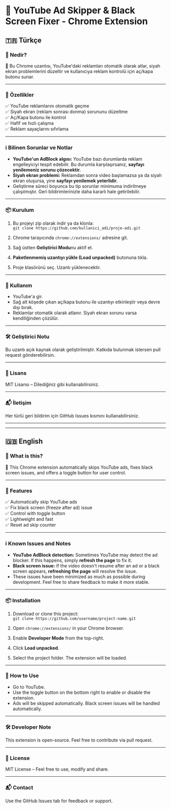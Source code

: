 # 🚀 YouTube Ad Skipper & Black Screen Fixer - Chrome Extension

## 🇹🇷 Türkçe

### 🧩 Nedir?

🔹 Bu Chrome uzantısı, YouTube'daki reklamları otomatik olarak atlar, siyah ekran problemlerini düzeltir ve kullanıcıya reklam kontrolü için aç/kapa butonu sunar.

---

### 🎯 Özellikler

✅ YouTube reklamlarını otomatik geçme  
✅ Siyah ekran (reklam sonrası donma) sorununu düzeltme  
✅ Aç/Kapa butonu ile kontrol  
✅ Hafif ve hızlı çalışma  
✅ Reklam sayaçlarını sıfırlama

---

### ℹ️ Bilinen Sorunlar ve Notlar

- **YouTube'un AdBlock algısı:** YouTube bazı durumlarda reklam engelleyiciyi tespit edebilir. Bu durumla karşılaşırsanız, **sayfayı yenilemeniz sorunu çözecektir.**
- **Siyah ekran problemi:** Reklamdan sonra video başlamazsa ya da siyah ekran oluşursa, yine **sayfayı yenilemek yeterlidir.**
- Geliştirme süreci boyunca bu tip sorunlar minimuma indirilmeye çalışılmıştır. Geri bildirimlerinizle daha kararlı hale getirilebilir.

---

### 📦 Kurulum

1. Bu projeyi zip olarak indir ya da klonla:  
   `git clone https://github.com/kullanici_adi/proje-adi.git`

2. Chrome tarayıcında `chrome://extensions/` adresine git.

3. Sağ üstten **Geliştirici Modu**nu aktif et.

4. **Paketlenmemiş uzantıyı yükle (Load unpacked)** butonuna tıkla.

5. Proje klasörünü seç. Uzantı yüklenecektir.

---

### 🧪 Kullanım

- YouTube'a gir.
- Sağ alt köşede çıkan aç/kapa butonu ile uzantıyı etkinleştir veya devre dışı bırak.
- Reklamlar otomatik olarak atlanır. Siyah ekran sorunu varsa kendiliğinden çözülür.

---

### 🛠️ Geliştirici Notu

Bu uzantı açık kaynak olarak geliştirilmiştir. Katkıda bulunmak istersen pull request gönderebilirsin.

---

### 📄 Lisans

MIT Lisansı – Dilediğiniz gibi kullanabilirsiniz.

---

### 📬 İletişim

Her türlü geri bildirim için GitHub Issues kısmını kullanabilirsiniz.

---

---

## 🇬🇧 English

### 🧩 What is this?

🔹 This Chrome extension automatically skips YouTube ads, fixes black screen issues, and offers a toggle button for user control.

---

### 🎯 Features

✅ Automatically skip YouTube ads  
✅ Fix black screen (freeze after ad) issue  
✅ Control with toggle button  
✅ Lightweight and fast  
✅ Reset ad skip counter

---

### ℹ️ Known Issues and Notes

- **YouTube AdBlock detection:** Sometimes YouTube may detect the ad blocker. If this happens, simply **refresh the page** to fix it.
- **Black screen issue:** If the video doesn't resume after an ad or a black screen appears, **refreshing the page** will resolve the issue.
- These issues have been minimized as much as possible during development. Feel free to share feedback to make it more stable.

---

### 📦 Installation

1. Download or clone this project:  
   `git clone https://github.com/username/project-name.git`

2. Open `chrome://extensions/` in your Chrome browser.

3. Enable **Developer Mode** from the top-right.

4. Click **Load unpacked**.

5. Select the project folder. The extension will be loaded.

---

### 🧪 How to Use

- Go to YouTube.
- Use the toggle button on the bottom right to enable or disable the extension.
- Ads will be skipped automatically. Black screen issues will be handled automatically.

---

### 🛠️ Developer Note

This extension is open-source. Feel free to contribute via pull request.

---

### 📄 License

MIT License – Feel free to use, modify and share.

---

### 📬 Contact

Use the GitHub Issues tab for feedback or support.
